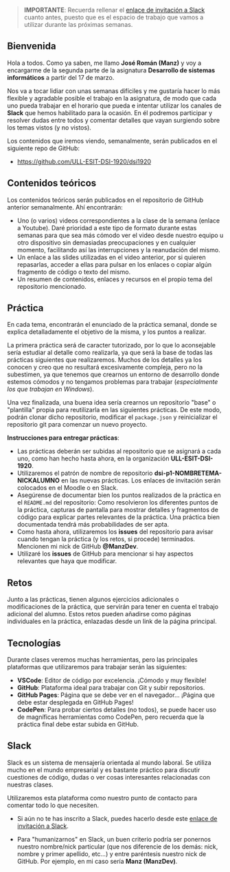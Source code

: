 > **IMPORTANTE**: Recuerda rellenar el [enlace de invitación a Slack](https://join.slack.com/t/dsi1920/shared_invite/zt-cqa0rxtx-Df5HqLb07dluNO8i5aEanQ) cuanto antes, puesto que es el espacio de trabajo que vamos a utilizar durante las próximas semanas.

## Bienvenida

Hola a todos. Como ya saben, me llamo **José Román (Manz)** y voy a encargarme de la segunda parte de la asignatura **Desarrollo de sistemas informáticos** a partir del 17 de marzo.

Nos va a tocar lidiar con unas semanas difíciles y me gustaría hacer lo más flexible y agradable posible el trabajo en la asignatura, de modo que cada uno pueda trabajar en el horario que pueda e intentar utilizar los canales de **Slack** que hemos habilitado para la ocasión. En él podremos participar y resolver dudas entre todos y comentar detalles que vayan surgiendo sobre los temas vistos (y no vistos).

Los contenidos que iremos viendo, semanalmente, serán publicados en el siguiente repo de GitHub:

- https://github.com/ULL-ESIT-DSI-1920/dsi1920

## Contenidos teóricos

Los contenidos teóricos serán publicados en el repositorio de GitHub anterior semanalmente. Ahí encontrarán:

- Uno (o varios) videos correspondientes a la clase de la semana (enlace a Youtube). Daré prioridad a este tipo de formato durante estas semanas para que sea más cómodo ver el video desde nuestro equipo u otro dispositivo sin demasiadas preocupaciones y en cualquier momento, facilitando así las interrupciones y la reanudación del mismo.
- Un enlace a las slides utilizadas en el video anterior, por si quieren repasarlas, acceder a ellas para pulsar en los enlaces o copiar algún fragmento de código o texto del mismo.
- Un resumen de contenidos, enlaces y recursos en el propio tema del repositorio mencionado.

## Práctica

En cada tema, encontrarán el enunciado de la práctica semanal, donde se explica detalladamente el objetivo de la misma, y los puntos a realizar.

La primera práctica será de caracter tutorizado, por lo que lo aconsejable sería estudiar al detalle como realizarla, ya que será la base de todas las prácticas siguientes que realizaremos. Muchos de los detalles ya los conocen y creo que no resultará excesivamente compleja, pero no la subestimen, ya que tenemos que crearnos un entorno de desarrollo donde estemos cómodos y no tengamos problemas para trabajar (_especialmente los que trabajan en Windows_).

Una vez finalizada, una buena idea sería crearnos un repositorio "base" o "plantilla" propia para reutilizarla en las siguientes prácticas. De este modo, podrán clonar dicho repositorio, modificar el `package.json` y reinicializar el repositorio git para comenzar un nuevo proyecto.

**Instrucciones para entregar prácticas**:

- Las prácticas deberán ser subidas al repositorio que se asignará a cada uno, como han hecho hasta ahora, en la organización **ULL-ESIT-DSI-1920**.
- Utilizaremos el patrón de nombre de repositorio **dsi-p1-NOMBRETEMA-NICKALUMNO** en las nuevas prácticas. Los enlaces de invitación serán colocados en el Moodle o en Slack.
- Asegúrense de documentar bien los puntos realizados de la práctica en el `README.md` del repositorio: Como resolvieron los diferentes puntos de la práctica, capturas de pantalla para mostrar detalles y fragmentos de código para explicar partes relevantes de la práctica. Una práctica bien documentada tendrá más probabilidades de ser apta.
- Como hasta ahora, utilizaremos los **issues** del repositorio para avisar cuando tengan la práctica (y los retos, si procede) terminados. Mencionen mi nick de GitHub **@ManzDev**.
- Utilizaré los **issues** de GitHub para mencionar si hay aspectos relevantes que haya que modificar.

## Retos

Junto a las prácticas, tienen algunos ejercicios adicionales o modificaciones de la práctica, que servirán para tener en cuenta el trabajo adicional del alumno. Estos retos pueden añadirse como páginas individuales en la práctica, enlazadas desde un link de la página principal.

## Tecnologías

Durante clases veremos muchas herramientas, pero las principales plataformas que utilizaremos para trabajar serán las siguientes:

- **VSCode**: Editor de código por excelencia. ¡Cómodo y muy flexible!
- **GitHub**: Plataforma ideal para trabajar con Git y subir repositorios.
- **GitHub Pages**: Página que se debe ver en el navegador... ¡Página que debe estar desplegada en GitHub Pages!
- **CodePen**: Para probar ciertos detalles (no todos), se puede hacer uso de magníficas herramientas como CodePen, pero recuerda que la práctica final debe estar subida en GitHub.

## Slack

Slack es un sistema de mensajería orientada al mundo laboral. Se utiliza mucho en el mundo empresarial y es bastante práctico para discutir cuestiones de código, dudas o ver cosas interesantes relacionadas con nuestras clases.

Utilizaremos esta plataforma como nuestro punto de contacto para comentar todo lo que necesiten.

- Si aún no te has inscrito a Slack, puedes hacerlo desde este [enlace de invitación a Slack](https://join.slack.com/t/dsi1920/shared_invite/zt-cqa0rxtx-Df5HqLb07dluNO8i5aEanQ).

- Para "humanizarnos" en Slack, un buen criterio podría ser ponernos nuestro nombre/nick particular (que nos diferencie de los demás: nick, nombre y primer apellido, etc...) y entre paréntesis nuestro nick de GitHub. Por ejemplo, en mi caso sería **Manz (ManzDev)**.
